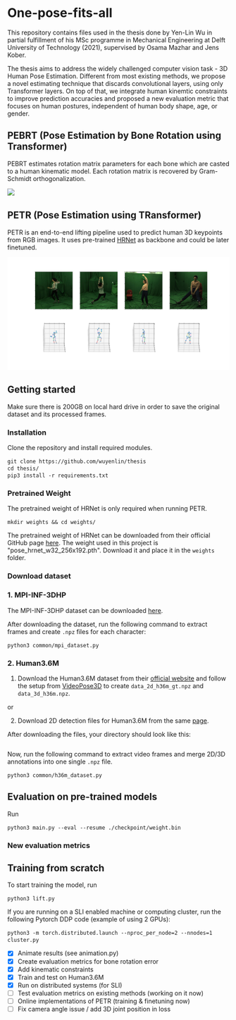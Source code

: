 # One-pose-fits-all

This repository contains files used in the thesis done by Yen-Lin Wu in partial fulfillment of his MSc programme in Mechanical Engineering at Delft University of Technology (2021), supervised by Osama Mazhar and Jens Kober. 

The thesis aims to address the widely challenged computer vision task - 3D Human Pose Estimation. 
Different from most existing methods, we propose a novel estimating technique that discards convolutional layers, using only Transformer layers.
On top of that, we integrate human kinemtic constraints to improve prediction accuracies and proposed a new evaluation metric that focuses on human postures, independent of human body shape, age, or gender.


## PEBRT (Pose Estimation by Bone Rotation using Transformer)

PEBRT estimates rotation matrix parameters for each bone which are casted to a human kinematic model.
Each rotation matrix is recovered by Gram-Schmidt orthogonalization.

![](doc/output.gif)

## PETR (Pose Estimation using TRansformer)

PETR is an end-to-end lifting pipeline used to predict human 3D keypoints from RGB images.
It uses pre-trained [HRNet](https://github.com/HRNet/HigherHRNet-Human-Pose-Estimation) as backbone and could be later finetuned.

![](doc/demo_1.png)


## Getting started

Make sure there is 200GB on local hard drive in order to save the original dataset and its processed frames.

### Installation

Clone the repository and install required modules.
```
git clone https://github.com/wuyenlin/thesis
cd thesis/
pip3 install -r requirements.txt
```

### Pretrained Weight

The pretrained weight of HRNet is only required when running PETR.
```
mkdir weights && cd weights/
```
The pretrained weight of HRNet can be downloaded from their official GitHub page [here](https://github.com/leoxiaobin/deep-high-resolution-net.pytorch). 
The weight used in this project is "pose_hrnet_w32_256x192.pth".
Download it and place it in the `weights` folder.

### Download dataset

### 1. MPI-INF-3DHP
The MPI-INF-3DHP dataset can be downloaded [here](http://gvv.mpi-inf.mpg.de/3dhp-dataset/).

After downloading the dataset, run the following command to extract frames and create `.npz` files for each character:
```
python3 common/mpi_dataset.py
```

### 2. Human3.6M
1. Download the Human3.6M dataset from their [official website](vision.imar.ro/human3.6m/) and follow the setup from [VideoPose3D](https://github.com/facebookresearch/VideoPose3D/blob/master/DATASETS.md) to create `data_2d_h36m_gt.npz` and `data_3d_h36m.npz`.

or

2. Download 2D detection files for Human3.6M from the same [page](https://github.com/facebookresearch/VideoPose3D/blob/master/DATASETS.md).

After downloading the files, your directory should look like this:
```
```
Now, run the following command to extract video frames and merge 2D/3D annotations into one single `.npz` file.
```
python3 common/h36m_dataset.py
```

## Evaluation on pre-trained models
Run 
```
python3 main.py --eval --resume ./checkpoint/weight.bin
```


### New evaluation metrics


## Training from scratch
To start training the model, run
```
python3 lift.py
```

If you are running on a SLI enabled machine or computing cluster, run the following Pytorch DDP code (example of using 2 GPUs):
```
python3 -m torch.distributed.launch --nproc_per_node=2 --nnodes=1 cluster.py
```


- [x] Animate results (see animation.py)
- [x] Create evaluation metrics for bone rotation error
- [x] Add kinematic constraints
- [x] Train and test on Human3.6M
- [x] Run on distributed systems (for SLI)
- [ ] Test evaluation metrics on existing methods (working on it now)
- [ ] Online implementations of PETR (training & finetuning now)
- [ ] Fix camera angle issue / add 3D joint position in loss 